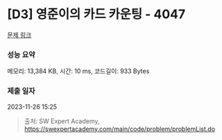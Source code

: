 # [D3] 영준이의 카드 카운팅 - 4047 

[문제 링크](https://swexpertacademy.com/main/code/problem/problemDetail.do?contestProbId=AWIsY84KEPMDFAWN) 

### 성능 요약

메모리: 13,384 KB, 시간: 10 ms, 코드길이: 933 Bytes

### 제출 일자

2023-11-26 15:25



> 출처: SW Expert Academy, https://swexpertacademy.com/main/code/problem/problemList.do